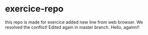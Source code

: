 # exercice-repo
this repo is made for exercice
added new line from web browser.
We resolved the conflict!
Edited again in master branch.
Hello, againn!!

